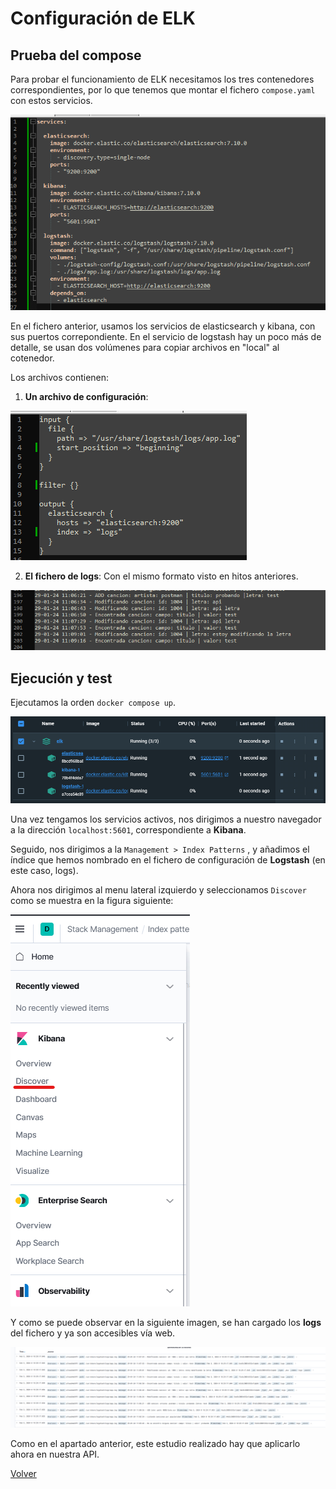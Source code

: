 # Configuración de ELK



## Prueba del compose

Para probar el funcionamiento de ELK necesitamos los tres contenedores correspondientes, por lo que tenemos que montar el fichero ``compose.yaml`` con estos servicios.

![test1](img/elk/test1.png)

En el fichero anterior, usamos los servicios de elasticsearch y kibana, con sus puertos correpondiente. En el servicio de logstash hay un poco más de detalle, se usan dos volúmenes para copiar archivos en "local" al cotenedor.

Los archivos contienen:
1. **Un archivo de configuración**: 

![test2](img/elk/test2.png)

2. **El fichero de logs**: Con el mismo formato visto en hitos anteriores.

![test3](img/elk/test3.png)

## Ejecución y test

Ejecutamos la orden ``docker compose up``.

![test4](img/elk/test4.png)

Una vez tengamos los servicios activos, nos dirigimos a nuestro navegador a la dirección ``localhost:5601``, correspondiente a **Kibana**.

Seguido, nos dirigimos a la ``Management > Index Patterns`` , y añadimos el índice que hemos nombrado en el fichero de configuración de **Logstash** (en este caso, logs).

Ahora nos dirigimos al menu lateral izquierdo y seleccionamos ``Discover`` como se muestra en la figura siguiente:

![test5](img/elk/test5.png)

Y como se puede observar en la siguiente imagen, se han cargado los **logs** del fichero y ya son accesibles vía web.

![test6](img/elk/test6.png)

Como en el apartado anterior, este estudio realizado hay que aplicarlo ahora en nuestra API.

[Volver](README.md)